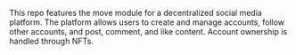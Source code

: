 This repo features the move module for a decentralized social media platform. The platform 
    allows users to create and manage accounts, follow other accounts, and post, comment, and like 
    content. Account ownership is handled through NFTs.
